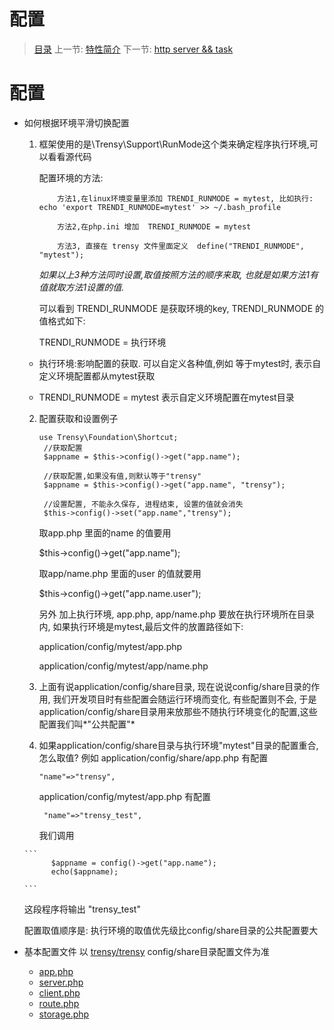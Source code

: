 #  配置

   > [目录](<README.md>)
   > 上一节: [特性简介](1.4.md)
   > 下一节: [http server && task](1.6.md)


   配置
========

* 如何根据环境平滑切换配置
    1. 框架使用的是\Trensy\Support\RunMode这个类来确定程序执行环境,可以看看源代码

       配置环境的方法:

       ```
           方法1,在linux环境变量里添加 TRENDI_RUNMODE = mytest, 比如执行: echo 'export TRENDI_RUNMODE=mytest' >> ~/.bash_profile

           方法2,在php.ini 增加  TRENDI_RUNMODE = mytest

           方法3, 直接在 trensy 文件里面定义  define("TRENDI_RUNMODE", "mytest");

        ```
       _如果以上3种方法同时设置,取值按照方法的顺序来取, 也就是如果方法1有值就取方法1设置的值._

       可以看到 TRENDI_RUNMODE 是获取环境的key, TRENDI_RUNMODE 的值格式如下:

       TRENDI_RUNMODE = 执行环境
       
     * 执行环境:影响配置的获取. 可以自定义各种值,例如
       等于mytest时, 表示自定义环境配置都从mytest获取

     * TRENDI_RUNMODE = mytest 表示自定义环境配置在mytest目录

    2. 配置获取和设置例子
        ```
        use Trensy\Foundation\Shortcut;
         //获取配置
         $appname = $this->config()->get("app.name");

         //获取配置,如果没有值,则默认等于"trensy"
         $appname = $this->config()->get("app.name", "trensy");

         //设置配置, 不能永久保存, 进程结束, 设置的值就会消失
         $this->config()->set("app.name","trensy");

        ```
        取app.php 里面的name 的值要用

        $this->config()->get("app.name");

        取app/name.php 里面的user 的值就要用

        $this->config()->get("app.name.user");

        另外 加上执行环境, app.php, app/name.php 要放在执行环境所在目录内, 如果执行环境是mytest,最后文件的放置路径如下:

        application/config/mytest/app.php

        application/config/mytest/app/name.php

    3. 上面有说application/config/share目录, 现在说说config/share目录的作用, 我们开发项目时有些配置会随运行环境而变化,
       有些配置则不会, 于是application/config/share目录用来放那些不随执行环境变化的配置,这些配置我们叫*"公共配置"*

    4. 如果application/config/share目录与执行环境"mytest"目录的配置重合,怎么取值?
       例如 application/config/share/app.php 有配置
       ```
       "name"=>"trensy",
       ```

       application/config/mytest/app.php 有配置
       ```
        "name"=>"trensy_test",
       ```
       我们调用

      ```
            $appname = config()->get("app.name");
            echo($appname);

      ```

     这段程序将输出 "trensy_test"

     配置取值顺序是: 执行环境的取值优先级比config/share目录的公共配置要大

* 基本配置文件 以 [trensy/trensy](https://github.com/trensy/trensy) config/share目录配置文件为准
  - [app.php](1.5.1.md)
  - [server.php](1.5.2.md)
  - [client.php](1.5.3.md)
  - [route.php](1.5.4.md)
  - [storage.php](1.5.5.md)